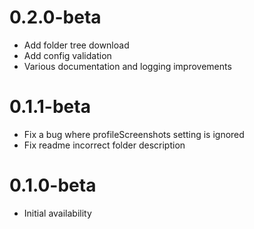 # 0.2.0-beta

- Add folder tree download
- Add config validation
- Various documentation and logging improvements

# 0.1.1-beta

- Fix a bug where profileScreenshots setting is ignored
- Fix readme incorrect folder description

# 0.1.0-beta

- Initial availability
